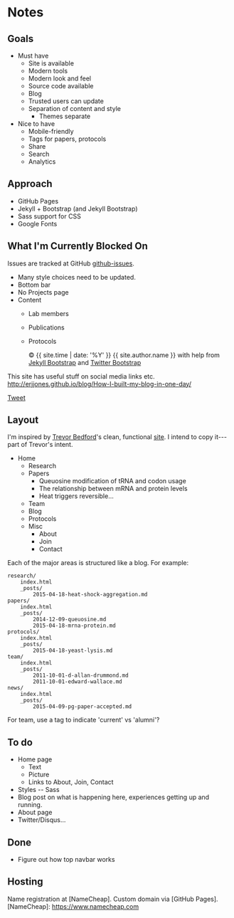 # Notes

## Goals

* Must have
	* Site is available
	* Modern tools
	* Modern look and feel
	* Source code available
	* Blog
	* Trusted users can update
	* Separation of content and style
		* Themes separate
* Nice to have
	* Mobile-friendly
	* Tags for papers, protocols
	* Share
	* Search
	* Analytics

## Approach

* GitHub Pages
* Jekyll + Bootstrap (and Jekyll Bootstrap)
* Sass support for CSS
* Google Fonts

## What I'm Currently Blocked On

Issues are tracked at GitHub [github-issues].

[github-issues]: https://github.com/drummondlab/drummondlab.github.io/issues

* Many style choices need to be updated.
* Bottom bar
* No Projects page
* Content
	* Lab members
	* Publications
	* Protocols

        <p>&copy; {{ site.time | date: '%Y' }} {{ site.author.name }}
          with help from <a href="http://jekyllbootstrap.com" target="_blank" title="The Definitive Jekyll Blogging Framework">Jekyll Bootstrap</a>
          and <a href="http://twitter.github.com/bootstrap/" target="_blank">Twitter Bootstrap</a>
        </p>


This site has useful stuff on social media links etc.
http://erjjones.github.io/blog/How-I-built-my-blog-in-one-day/

<a href="https://twitter.com/share" class="twitter-share-button">Tweet</a>
<script>
	!function(d,s,id){
		var js,fjs=d.getElementsByTagName(s)[0],p=/^http:/.test(d.location)?'http':'https';
		if(!d.getElementById(id)){
			js=d.createElement(s);
			js.id=id;
			js.src=p+'://platform.twitter.com/widgets.js';
			fjs.parentNode.insertBefore(js,fjs);
		}
	}(document, 'script', 'twitter-wjs');
</script>


## Layout

I'm inspired by [Trevor Bedford]'s clean, functional [site][1]. I intend to copy it---part of Trevor's intent.

* Home
	* Research
	* Papers
		* Queuosine modification of tRNA and codon usage
		* The relationship between mRNA and protein levels
		* Heat triggers reversible...
	* Team
	* Blog
	* Protocols
	* Misc
		* About
		* Join
		* Contact

Each of the major areas is structured like a blog. For example:

	research/
		index.html
		_posts/
			2015-04-18-heat-shock-aggregation.md
	papers/
		index.html
		_posts/
			2014-12-09-queuosine.md
			2015-04-18-mrna-protein.md
	protocols/
		index.html
		_posts/
			2015-04-18-yeast-lysis.md
	team/
		index.html
		_posts/
			2011-10-01-d-allan-drummond.md
			2011-10-01-edward-wallace.md
	news/
		index.html
		_posts/
			2015-04-09-pg-paper-accepted.md

For team, use a tag to indicate 'current' vs 'alumni'?

## To do

* Home page
	* Text
	* Picture
	* Links to About, Join, Contact
* Styles -- Sass
* Blog post on what is happening here, experiences getting up and running.
* About page
* Twitter/Disqus...


## Done

* Figure out how top navbar works

## Hosting

Name registration at [NameCheap]. Custom domain via [GitHub Pages].
[NameCheap]: https://www.namecheap.com

[Trevor Bedford]: http://bedford.io/team/trevor-bedford/
[1]: http://bedford.io

